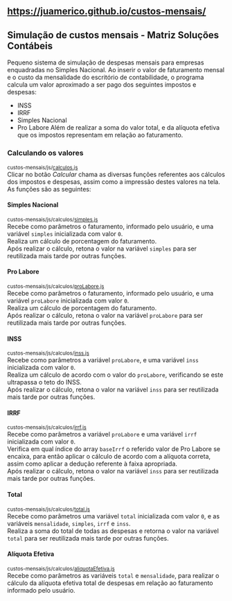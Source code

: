 ## https://juamerico.github.io/custos-mensais/

## Simulação de custos mensais - Matriz Soluções Contábeis

Pequeno sistema de simulação de despesas mensais para empresas enquadradas no Simples Nacional. Ao inserir o valor de faturamento mensal e o custo da mensalidade do escritório de contabilidade, o programa calcula um valor aproximado a ser pago dos seguintes impostos e despesas:
- INSS
- IRRF
- Simples Nacional
- Pro Labore
Além de realizar a soma do valor total, e da alíquota efetiva que os impostos representam em relação ao faturamento.

### Calculando os valores
<sup>custos-mensais/js/[calculos.js](https://github.com/juamerico/custos-mensais/blob/main/js/calculos.js)</sup>\
Clicar no botão *Calcular* chama as diversas funções referentes aos cálculos dos impostos e despesas, assim como a impressão destes valores na tela.\
As funções são as seguintes:

#### Simples Nacional
<sup>custos-mensais/js/calculos/[simples.js](https://github.com/juamerico/custos-mensais/blob/main/js/calculos/simples.js)</sup>\
Recebe como parâmetros o faturamento, informado pelo usuário, e uma variável `simples` inicializada com valor `0`.\
Realiza um cálculo de porcentagem do faturamento.\
Após realizar o cálculo, retona o valor na variável `simples` para ser reutilizada mais tarde por outras funções.

#### Pro Labore
<sup>custos-mensais/js/calculos/[proLabore.js](https://github.com/juamerico/custos-mensais/blob/main/js/calculos/proLabore.js)</sup>\
Recebe como parâmetros o faturamento, informado pelo usuário, e uma variável `proLabore` inicializada com valor `0`.\
Realiza um cálculo de porcentagem do faturamento.\
Após realizar o cálculo, retona o valor na variável `proLabore` para ser reutilizada mais tarde por outras funções.

#### INSS
<sup>custos-mensais/js/calculos/[inss.js](https://github.com/juamerico/custos-mensais/blob/main/js/calculos/inss.js)</sup>\
Recebe como parâmetros a variável `proLabore`, e uma variável `inss` inicializada com valor `0`.\
Realiza um cálculo de acordo com o valor do `proLabore`, verificando se este ultrapassa o teto do INSS.\
Após realizar o cálculo, retona o valor na variável `inss` para ser reutilizada mais tarde por outras funções.

#### IRRF
<sup>custos-mensais/js/calculos/[irrf.js](https://github.com/juamerico/custos-mensais/blob/main/js/calculos/irrf.js)</sup>\
Recebe como parâmetros a variável `proLabore` e uma variável `irrf` inicializada com valor `0`.\
Verifica em qual índice do array `baseIrrf` o referido valor de Pro Labore se encaixa, para então aplicar o cálculo de acordo com a alíquota correta, assim como aplicar a dedução referente à faixa apropriada.\
Após realizar o cálculo, retona o valor na variável `inss` para ser reutilizada mais tarde por outras funções.

#### Total
<sup>custos-mensais/js/calculos/[total.js](https://github.com/juamerico/custos-mensais/blob/main/js/calculos/total.js)</sup>\
Recebe como parâmetros uma variável `total` inicializada com valor `0`, e as variáveis `mensalidade`, `simples`, `irrf` e `inss`.\
Realiza a soma do total de todas as despesas e retorna o valor na variável `total` para ser reutilizada mais tarde por outras funções.

#### Alíquota Efetiva
<sup>custos-mensais/js/calculos/[aliquotaEfetiva.js](https://github.com/juamerico/custos-mensais/blob/main/js/calculos/aliquotaEfetiva.js)</sup>\
Recebe como parâmetros as variáveis `total` e `mensalidade`, para realizar o cálculo da alíquota efetiva total de despesas em relação ao faturamento informado pelo usuário.